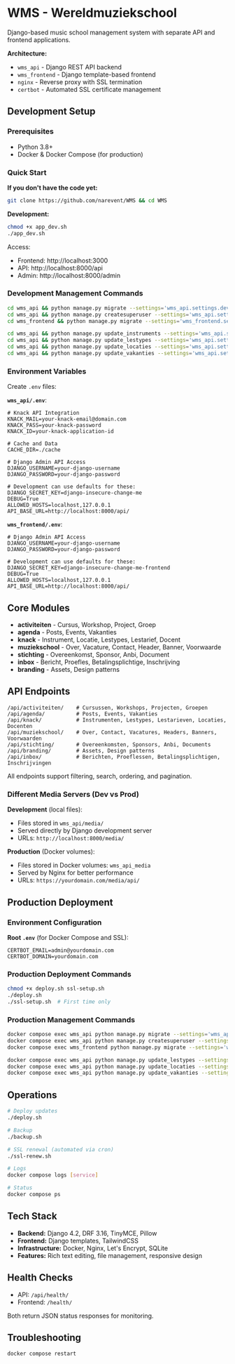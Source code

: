 # WMS - Wereldmuziekschool

Django-based music school management system with separate API and frontend applications.

**Architecture:**
- `wms_api` - Django REST API backend
- `wms_frontend` - Django template-based frontend
- `nginx` - Reverse proxy with SSL termination
- `certbot` - Automated SSL certificate management

## Development Setup

### Prerequisites
- Python 3.8+
- Docker & Docker Compose (for production)

### Quick Start

**If you don't have the code yet:**
```bash
git clone https://github.com/narevent/WMS && cd WMS
```

**Development:**
```bash
chmod +x app_dev.sh
./app_dev.sh
```

Access:
- Frontend: http://localhost:3000
- API: http://localhost:8000/api
- Admin: http://localhost:8000/admin


### Development Management Commands

```bash
cd wms_api && python manage.py migrate --settings='wms_api.settings.development'
cd wms_api && python manage.py createsuperuser --settings='wms_api.settings.development'
cd wms_frontend && python manage.py migrate --settings='wms_frontend.settings.development'

cd wms_api && python manage.py update_instruments --settings='wms_api.settings.development'
cd wms_api && python manage.py update_lestypes --settings='wms_api.settings.development'
cd wms_api && python manage.py update_locaties --settings='wms_api.settings.development'
cd wms_api && python manage.py update_vakanties --settings='wms_api.settings.development'
```

### Environment Variables

Create `.env` files:

**`wms_api/.env`**:
```env
# Knack API Integration
KNACK_MAIL=your-knack-email@domain.com
KNACK_PASS=your-knack-password
KNACK_ID=your-knack-application-id

# Cache and Data
CACHE_DIR=./cache

# Django Admin API Access
DJANGO_USERNAME=your-django-username
DJANGO_PASSWORD=your-django-password

# Development can use defaults for these:
DJANGO_SECRET_KEY=django-insecure-change-me
DEBUG=True
ALLOWED_HOSTS=localhost,127.0.0.1
API_BASE_URL=http://localhost:8000/api/
```

**`wms_frontend/.env`**:
```env
# Django Admin API Access
DJANGO_USERNAME=your-django-username
DJANGO_PASSWORD=your-django-password

# Development can use defaults for these:
DJANGO_SECRET_KEY=django-insecure-change-me-frontend
DEBUG=True
ALLOWED_HOSTS=localhost,127.0.0.1
API_BASE_URL=http://localhost:8000/api/
```

## Core Modules

- **activiteiten** - Cursus, Workshop, Project, Groep
- **agenda** - Posts, Events, Vakanties
- **knack** - Instrument, Locatie, Lestypes, Lestarief, Docent
- **muziekschool** - Over, Vacature, Contact, Header, Banner, Voorwaarde
- **stichting** - Overeenkomst, Sponsor, Anbi, Document
- **inbox** - Bericht, Proefles, Betalingsplichtige, Inschrijving
- **branding** - Assets, Design patterns

## API Endpoints

```
/api/activiteiten/    # Cursussen, Workshops, Projecten, Groepen
/api/agenda/          # Posts, Events, Vakanties
/api/knack/           # Instrumenten, Lestypes, Lestarieven, Locaties, Docenten
/api/muziekschool/    # Over, Contact, Vacatures, Headers, Banners, Voorwaarden
/api/stichting/       # Overeenkomsten, Sponsors, Anbi, Documents
/api/branding/        # Assets, Design patterns
/api/inbox/           # Berichten, Proeflessen, Betalingsplichtigen, Inschrijvingen
```

All endpoints support filtering, search, ordering, and pagination.

### Different Media Servers (Dev vs Prod)

**Development** (local files):
- Files stored in `wms_api/media/`
- Served directly by Django development server
- URLs: `http://localhost:8000/media/`

**Production** (Docker volumes):
- Files stored in Docker volumes: `wms_api_media`
- Served by Nginx for better performance
- URLs: `https://yourdomain.com/media/api/`

## Production Deployment

### Environment Configuration

**Root `.env`** (for Docker Compose and SSL):
```env
CERTBOT_EMAIL=admin@yourdomain.com
CERTBOT_DOMAIN=yourdomain.com
```

### Production Deployment Commands

```bash
chmod +x deploy.sh ssl-setup.sh
./deploy.sh
./ssl-setup.sh  # First time only
```

### Production Management Commands

```bash
docker compose exec wms_api python manage.py migrate --settings='wms_api.settings.production'
docker compose exec wms_api python manage.py createsuperuser --settings='wms_api.settings.production'
docker compose exec wms_frontend python manage.py migrate --settings='wms_frontend.settings.production'

docker compose exec wms_api python manage.py update_lestypes --settings='wms_api.settings.production'
docker compose exec wms_api python manage.py update_locaties --settings='wms_api.settings.production'
docker compose exec wms_api python manage.py update_vakanties --settings='wms_api.settings.production'
```

## Operations

```bash
# Deploy updates
./deploy.sh

# Backup
./backup.sh

# SSL renewal (automated via cron)
./ssl-renew.sh

# Logs
docker compose logs [service]

# Status
docker compose ps
```

## Tech Stack

- **Backend:** Django 4.2, DRF 3.16, TinyMCE, Pillow
- **Frontend:** Django templates, TailwindCSS
- **Infrastructure:** Docker, Nginx, Let's Encrypt, SQLite
- **Features:** Rich text editing, file management, responsive design

## Health Checks

- API: `/api/health/`
- Frontend: `/health/`

Both return JSON status responses for monitoring.

## Troubleshooting

```bash
docker compose restart
``` 